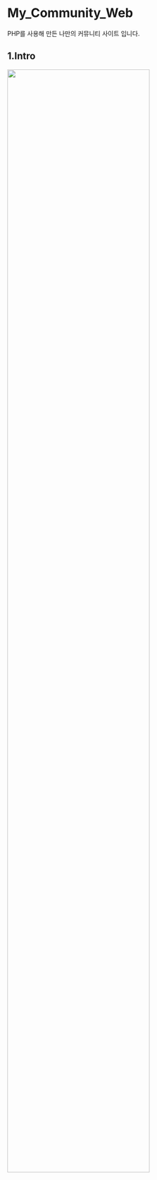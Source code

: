 # My_Community_Web
PHP를 사용해 만든 나만의 커뮤니티 사이트 입니다.

<h2>1.Intro</h1>
<img width="80%" src="https://user-images.githubusercontent.com/81612834/230772700-8e6e91d9-cc05-4a13-b53a-b28b5c030c45.png"/>
